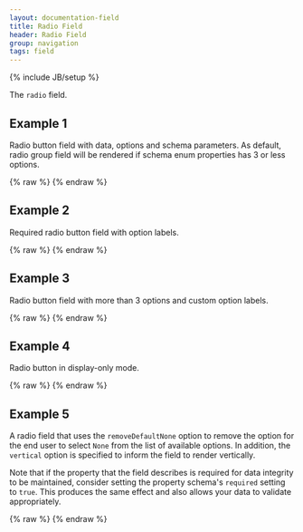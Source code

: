 ```yaml
---
layout: documentation-field
title: Radio Field
header: Radio Field
group: navigation
tags: field
---
```

{% include JB/setup %}


The ```radio``` field.


## Example 1
Radio button field with data, options and schema parameters. As default, radio group field will be rendered if schema enum properties has 3 or less options.
<div id="field1"> </div>
{% raw %}
<script type="text/javascript" id="field1-script">
$("#field1").alpaca({
    "data": "Coffee",
    "options": {
        "label": "Ice cream",
        "helper": "Guess my favorite ice cream?"
    },
    "schema": {
        "enum": ["Vanilla", "Chocolate", "Coffee"]
    }
});
</script>
{% endraw %}


## Example 2
Required radio button field with option labels.
<div id="field2"> </div>
{% raw %}
<script type="text/javascript" id="field2-script">
$("#field2").alpaca({
    "data": "Coffee2",
    "options": {
        "label": "Ice cream",
        "helper": "Guess my favorite ice cream?",
        "optionLabels": ["Vanilla Flavor", "Chocolate Flavor", "Coffee Flavor"]
    },
    "schema": {
        "required": true,
        "enum": ["Vanilla", "Chocolate", "Coffee"]
    }
});
</script>
{% endraw %}


## Example 3
Radio button field with more than 3 options and custom option labels.
<div id="field3"> </div>
{% raw %}
<script type="text/javascript" id="field3-script">
$("#field3").alpaca({
    "data": "green",
    "options": {
        "type" : "radio",
        "label": "Favorite Color",
        "helper": "Pick your favorite color",
        "optionLabels": {
            "red" : "Red",
            "green" : "Green",
            "blue" : "Blue",
            "white" : "White",
            "black" : "Black"
        }
    },
    "schema": {
        "required": true,
        "enum": ["red", "green", "blue","white","black"]
    }
});
</script>
{% endraw %}


## Example 4
Radio button in display-only mode.
<div id="field4"> </div>
{% raw %}
<script type="text/javascript" id="field4-script">
$("#field4").alpaca({
    "data": "Coffee",
    "options": {
        "label": "Ice cream",
        "helper": "Guess my favorite ice cream?"
    },
    "schema": {
        "enum": ["Vanilla", "Chocolate", "Coffee"]
    },
    "view": "VIEW_BOOTSTRAP_DISPLAY"
});
</script>
{% endraw %}


## Example 5
A radio field that uses the ```removeDefaultNone``` option to remove the option for the end user to select ```None```
from the list of available options.  In addition, the ```vertical``` option is specified to inform
the field to render vertically.

Note that if the property that the field describes is required for data integrity to be maintained,
consider setting the property schema's <code>required</code> setting to <code>true</code>.
This produces the same effect and also allows your data to validate appropriately.
<div id="field5"> </div>
{% raw %}
<script type="text/javascript" id="field5-script">
$("#field5").alpaca({
    "data": "Jimi Hendrix",
    "schema": {
        "enum": [
            "Jimi Hendrix",
            "Mark Knopfler",
            "Joe Satriani",
            "Eddie Van Halen",
            "Orianthi"
        ]
    },
    "options": {
        "type": "radio",
        "label": "Who is your favorite guitarist?",
        "removeDefaultNone": true,
        "vertical": true
    }
});
</script>
{% endraw %}